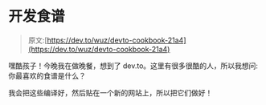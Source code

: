 # 开发食谱

> 原文:[https://dev.to/wuz/devto-cookbook-21a4](https://dev.to/wuz/devto-cookbook-21a4)

嘿酷孩子！今晚我在做晚餐，想到了 dev.to。这里有很多很酷的人，所以我想问:
你最喜欢的食谱是什么？

我会把这些编译好，然后贴在一个新的网站上，所以把它们做好！